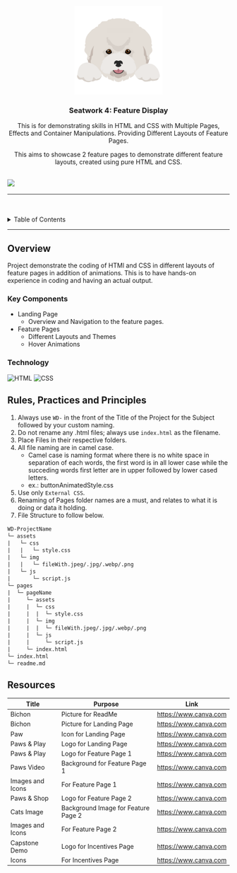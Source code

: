 <a name="readme-top">

<br/>

<br />
<div align="center">
  <a href="https://github.com/kylaandrade/">
    <img src="./assets/img/bichon-pic.png" alt="Bichon" width="200" height="200">
  </a>
  <h3 align="center">Seatwork 4: Feature Display</h3>
</div>
<div align="center">
  This is for demonstrating skills in HTML and CSS with Multiple Pages, Effects and Container Manipulations. Providing Different Layouts of Feature Pages.</p>
  This aims to showcase 2 feature pages to demonstrate different feature layouts, created using pure HTML and CSS.
</div>

<br />

![](https://visit-counter.vercel.app/counter.png?page=kylaandrade/WD-Seatwork-4)

---

<br />
<br />

<details>
  <summary>Table of Contents</summary>
  <ol>
    <li>
      <a href="#overview">Overview</a>
      <ol>
        <li>
          <a href="#key-components">Key Components</a>
        </li>
        <li>
          <a href="#technology">Technology</a>
        </li>
      </ol>
    </li>
    <li>
      <a href="#rule,-practices-and-principles">Rules, Practices and Principles</a>
    </li>
    <li>
      <a href="#resources">Resources</a>
    </li>
  </ol>
</details>

---

## Overview

Project demonstrate the coding of HTMl and CSS in different layouts of feature pages in addition of animations. This is to have hands-on experience in coding and having an actual output.

### Key Components
- Landing Page
  - Overview and Navigation to the feature pages.
- Feature Pages
  - Different Layouts and Themes
  - Hover Animations


### Technology
![HTML](https://img.shields.io/badge/HTML-E34F26?style=for-the-badge&logo=html5&logoColor=white)
![CSS](https://img.shields.io/badge/CSS-1572B6?style=for-the-badge&logo=css3&logoColor=white)

## Rules, Practices and Principles
1. Always use `WD-` in the front of the Title of the Project for the Subject followed by your custom naming.
2. Do not rename any .html files; always use `index.html` as the filename.
3. Place Files in their respective folders.
4. All file naming are in camel case.
   - Camel case is naming format where there is no white space in separation of each words, the first word is in all lower case while the succeding words first letter are in upper followed by lower cased letters.
   - ex.: buttonAnimatedStyle.css
5. Use only `External CSS`.
6. Renaming of Pages folder names are a must, and relates to what it is doing or data it holding.
7. File Structure to follow below.

```
WD-ProjectName
└─ assets
|   └─ css
|   |   └─ style.css
|   └─ img
|   |   └─ fileWith.jpeg/.jpg/.webp/.png
|   └─ js
|       └─ script.js
└─ pages
|  └─ pageName
|     └─ assets
|     |  └─ css
|     |  |  └─ style.css
|     |  └─ img
|     |  |  └─ fileWith.jpeg/.jpg/.webp/.png
|     |  └─ js
|     |     └─ script.js
|     └─ index.html
└─ index.html
└─ readme.md
```

## Resources

| Title | Purpose | Link |
|-|-|-|
| Bichon | Picture for ReadMe | https://www.canva.com |
| Bichon | Picture for Landing Page | https://www.canva.com |
| Paw | Icon for Landing Page | https://www.canva.com |
| Paws & Play | Logo for Landing Page | https://www.canva.com |
| Paws & Play | Logo for Feature Page 1 | https://www.canva.com |
| Paws Video | Background for Feature Page 1 | https://www.canva.com |
| Images and Icons | For Feature Page 1 | https://www.canva.com |
| Paws & Shop | Logo for Feature Page 2 | https://www.canva.com |
| Cats Image | Background Image for Feature Page 2 | https://www.canva.com |
| Images and Icons | For Feature Page 2 | https://www.canva.com |
| Capstone Demo | Logo for Incentives Page | https://www.canva.com |
| Icons | For Incentives Page | https://www.canva.com |